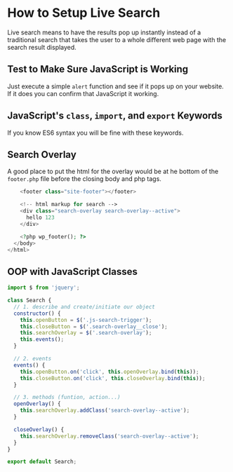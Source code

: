 # How to Setup Live Search

Live search means to have the results pop up instantly instead of a traditional search that takes the user to a whole different web page with the search result displayed. 

## Test to Make Sure JavaScript is Working

Just execute a simple `alert` function and see if it pops up on your website. If it does you can confirm that JavaScript it working.

## JavaScript's `class`, `import`, and `export` Keywords

If you know ES6 syntax you will be fine with these keywords.

## Search Overlay

A good place to put the html for the overlay would be at he bottom of the `footer.php` file before the closing body and php tags.

```php
    <footer class="site-footer"></footer>

    <!-- html markup for search -->
    <div class="search-overlay search-overlay--active">
      hello 123
    </div>

    <?php wp_footer(); ?>
  </body>
</html>
```

## OOP with JavaScript Classes

```javascript
import $ from 'jquery';

class Search {
  // 1. describe and create/initiate our object
  constructor() {
    this.openButton = $('.js-search-trigger');
    this.closeButton = $('.search-overlay__close');
    this.searchOverlay = $('.search-overlay');
    this.events();
  }

  // 2. events
  events() {
    this.openButton.on('click', this.openOverlay.bind(this));
    this.closeButton.on('click', this.closeOverlay.bind(this));
  }

  // 3. methods (funtion, action...)
  openOverlay() {
    this.searchOverlay.addClass('search-overlay--active');
  }

  closeOverlay() {
    this.searchOverlay.removeClass('search-overlay--active');
  }
}

export default Search;
```

